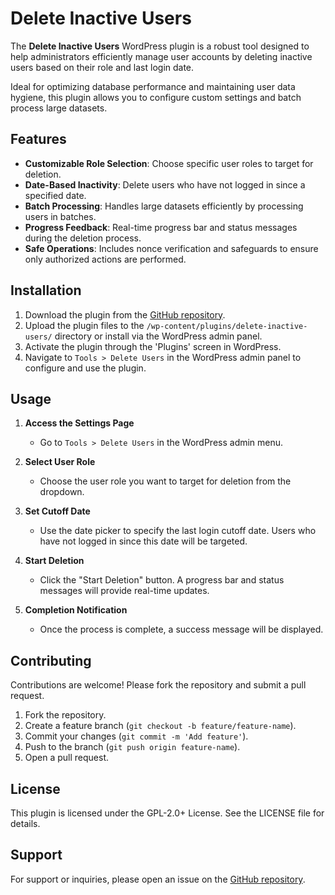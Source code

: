 # Delete Inactive Users
The **Delete Inactive Users** WordPress plugin is a robust tool designed to help administrators efficiently manage user accounts by deleting inactive users based on their role and last login date. 

Ideal for optimizing database performance and maintaining user data hygiene, this plugin allows you to configure custom settings and batch process large datasets.

## Features

- **Customizable Role Selection**: Choose specific user roles to target for deletion.
- **Date-Based Inactivity**: Delete users who have not logged in since a specified date.
- **Batch Processing**: Handles large datasets efficiently by processing users in batches.
- **Progress Feedback**: Real-time progress bar and status messages during the deletion process.
- **Safe Operations**: Includes nonce verification and safeguards to ensure only authorized actions are performed.

## Installation

1. Download the plugin from the [GitHub repository](https://github.com/robertdevore/delete-inactive-users/).
2. Upload the plugin files to the `/wp-content/plugins/delete-inactive-users/` directory or install via the WordPress admin panel.
3. Activate the plugin through the 'Plugins' screen in WordPress.
4. Navigate to `Tools > Delete Users` in the WordPress admin panel to configure and use the plugin.
## Usage

1. **Access the Settings Page**
    - Go to `Tools > Delete Users` in the WordPress admin menu.

2. **Select User Role**
    - Choose the user role you want to target for deletion from the dropdown.

3. **Set Cutoff Date**
    - Use the date picker to specify the last login cutoff date. Users who have not logged in since this date will be targeted.

4. **Start Deletion**
    - Click the "Start Deletion" button. A progress bar and status messages will provide real-time updates.

5. **Completion Notification**
    - Once the process is complete, a success message will be displayed.

## Contributing

Contributions are welcome! Please fork the repository and submit a pull request.

1. Fork the repository.
2. Create a feature branch (`git checkout -b feature/feature-name`).
3. Commit your changes (`git commit -m 'Add feature'`).
4. Push to the branch (`git push origin feature-name`).
5. Open a pull request.

## License

This plugin is licensed under the GPL-2.0+ License. See the LICENSE file for details.

## Support

For support or inquiries, please open an issue on the [GitHub repository](https://github.com/robertdevore/delete-inactive-users/issues).
